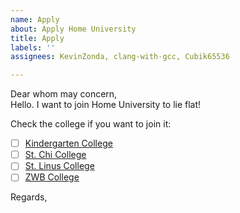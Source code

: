 ```yaml
---
name: Apply
about: Apply Home University
title: Apply
labels: ''
assignees: KevinZonda, clang-with-gcc, Cubik65536

---
```


Dear whom may concern,  
Hello. I want to join Home University to lie flat!

Check the college if you want to join it:

- [ ] [Kindergarten College](https://github.com/orgs/HMUniversity/teams/kindergarten-college)
- [ ] [St. Chi College](https://github.com/orgs/HMUniversity/teams/st-chi-college)
- [ ] [St. Linus College](https://github.com/orgs/HMUniversity/teams/st-linus-college)
- [ ] [ZWB College](https://github.com/orgs/HMUniversity/teams/zwb-college)

Regards,  
<YourID>
